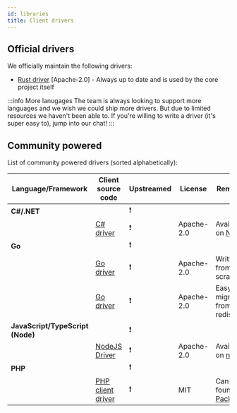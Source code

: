 ```yaml
---
id: libraries
title: Client drivers
---
```



## Official drivers

We officially maintain the following drivers:

- [Rust driver](https://github.com/skytable/client-rust) [Apache-2.0] - Always up to date and is used by the core project itself

:::info More lanugages
The team is always looking to support more languages and we wish we could ship more drivers. But due to limited
resources we haven't been able to. If you're willing to write a driver (it's super easy to), jump into our chat!
:::

## Community powered

List of community powered drivers (sorted alphabetically):

| Language/Framework               | Client source code                                            | Upstreamed | License    | Remarks                                                                           |
| -------------------------------- | ------------------------------------------------------------- | ---------- | ---------- | --------------------------------------------------------------------------------- |
| **C#/.NET**                      |                                                               | ❗         |            |                                                                                   |
|                                  | [C# driver](https://github.com/martinmolin/skytable-dotnet)   | ❗         | Apache-2.0 | Available on [NuGet](https://www.nuget.org/packages/Skytable.Client)              |
| **Go**                           |                                                               | ❗         |            |                                                                                   |
|                                  | [Go driver](https://github.com/No3371/go-skytable)            | ❗         | Apache-2.0 | Written from scratch                                                              |
|                                  | [Go driver](https://github.com/satvik007/skytable-go)         | ❗         | Apache-2.0 | Easy for migration from go-redis                                                  |
| **JavaScript/TypeScript (Node)** |                                                               | ❗         |            |                                                                                   |
|                                  | [NodeJS Driver](https://github.com/zhangyuannie/skytable.js)  | ❗         | Apache-2.0 | Available on [npm](https://www.npmjs.com/package/skytable.js)                     |
| **PHP**                          |                                                               | ❗         |            |                                                                                   |
|                                  | [PHP client driver](https://github.com/hkulekci/skytable-php) | ❗         | MIT        | Can be found on [Packagist](https://packagist.org/packages/hkulekci/skytable-php) |

